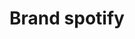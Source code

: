 ---
title: Brand spotify
tags: ["brand", "spotify", "music", "streaming", "audio", "playlists", "songs"]
icon: brand-spotify
svg: '<svg xmlns="http://www.w3.org/2000/svg" width="24" height="24" fill="none" viewBox="0 0 24 24" stroke-width="1.5" stroke-linecap="round" stroke-linejoin="round" stroke="currentColor"><circle cx="12" cy="12" r="9"/><path stroke-miterlimit="10" d="M6.5 9.284c3.633-1.4 7.77-.9 11 1.3m-9.688 1.8c2.725-1 5.752-.7 8.073 1m-7.165 2c2.018-.8 4.239-.5 6.055.7"/></svg>'
---